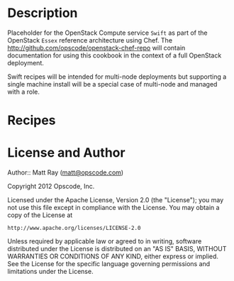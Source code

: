 Description
===========
Placeholder for the OpenStack Compute service `Swift` as part of the OpenStack `Essex` reference architecture using Chef. The http://github.com/opscode/openstack-chef-repo will contain documentation for using this cookbook in the context of a full OpenStack deployment.

Swift recipes will be intended for multi-node deployments but supporting a single machine install will be a special case of multi-node and managed with a role.

Recipes
=======

License and Author
==================

Author:: Matt Ray (<matt@opscode.com>)

Copyright 2012 Opscode, Inc.

Licensed under the Apache License, Version 2.0 (the "License");
you may not use this file except in compliance with the License.
You may obtain a copy of the License at

    http://www.apache.org/licenses/LICENSE-2.0

Unless required by applicable law or agreed to in writing, software
distributed under the License is distributed on an "AS IS" BASIS,
WITHOUT WARRANTIES OR CONDITIONS OF ANY KIND, either express or implied.
See the License for the specific language governing permissions and
limitations under the License.

